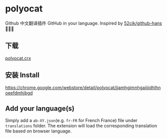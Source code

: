 # polyocat

Github 中文翻译插件 GitHub in your language. Inspired by [52cik/github-hans](https://github.com/52cik/github-hans) 👏👏👏

## 下载
[polyocat.crx](https://github.com/twhy/polyocat/raw/master/polyocat.crx) 

## 安装 Install
https://chrome.google.com/webstore/detail/polyocat/jjamhgimnhgaiijidhlhnoeefdmhjbgd

## Add your language(s)
Simply add a `ab-XY.json`(e.g. `fr-FR` for French France) file under `translations` folder. The extension will load the corresponding translation file based on browser language.
